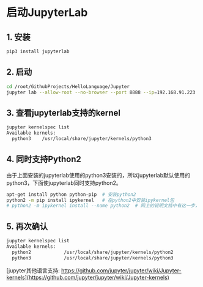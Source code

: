 # 启动JupyterLab

## 1. 安装

```bash
pip3 install jupyterlab
```

## 2. 启动

```bash
cd /root/GithubProjects/HelloLanguage/Jupyter
jupyter lab --allow-root --no-browser --port 8888 --ip=192.168.91.223
```

## 3. 查看jupyterlab支持的kernel

```bash
jupyter kernelspec list
Available kernels:
  python3    /usr/local/share/jupyter/kernels/python3
```

## 4. 同时支持Python2

由于上面安装的jupyterlab使用的python3安装的，所以jupyterlab默认使用的python3，下面使jupyterlab同时支持python2。

```bash
apt-get install python python-pip  # 安装python2
python2 -m pip install ipykernel   # 在python2中安装ipykernel包
# python2 -m ipykernel install --name python2  # 网上的说明文档中有这一步，但是实操过程中这一步失败了，而jupyterlab此时已经支持python2了
```

## 5. 再次确认

```bash
jupyter kernelspec list
Available kernels:
  python2            /usr/local/share/jupyter/kernels/python2
  python3            /usr/local/share/jupyter/kernels/python3
```

[jupyter其他语言支持: https://github.com/jupyter/jupyter/wiki/Jupyter-kernels](https://github.com/jupyter/jupyter/wiki/Jupyter-kernels)
